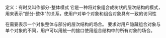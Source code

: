 定义：有时又叫作部分-整体模式
它是一种将对象组合成树状的层次结构的模式，用来表示“部分-整体”的关系，使用户对单个对象和组合对象具有一致的访问性

在需要表示一个对象整体与部分的层次结构的场合。
要求对用户隐藏组合对象与单个对象的不同，用户可以用统一的接口使用组合结构中的所有对象的场合。